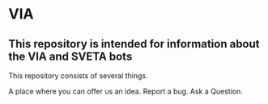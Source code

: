 # VIA
## This repository is intended for information about the VIA and SVETA bots

This repository consists of several things.

A place where you can offer us an idea.
Report a bug.
Ask a Question.
